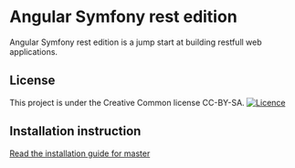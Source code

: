 Angular Symfony rest edition
=============

Angular Symfony rest edition is a jump start at building restfull web applications.

License
-------

This project is under the Creative Common license CC-BY-SA.
[![Licence](http://i.creativecommons.org/l/by-sa/3.0/88x31.png)](https://creativecommons.org/licenses/BY-SA/3.0/)


Installation instruction
--------

[Read the installation guide for master](https://github.com/BenoitDdlp/Sympozer-event-manager-app/blob/master/install.md)

